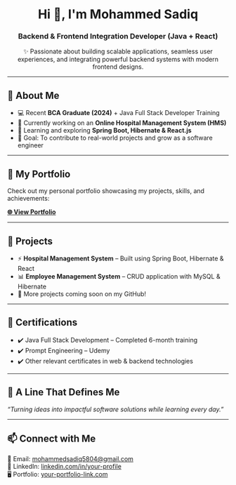 <!DOCTYPE html>
<h1 align="center">Hi 👋, I'm Mohammed Sadiq</h1>
<h3 align="center">Backend & Frontend Integration Developer (Java + React)</h3>

<p align="center">
✨ Passionate about building scalable applications, seamless user experiences, and integrating powerful backend systems with modern frontend designs.  
</p>

---

<h2>🚀 About Me</h2>
<ul>
  <li>💻 Recent <b>BCA Graduate (2024)</b> + Java Full Stack Developer Training</li>
  <li>📂 Currently working on an <b>Online Hospital Management System (HMS)</b></li>
  <li>🌱 Learning and exploring <b>Spring Boot, Hibernate & React.js</b></li>
  <li>🎯 Goal: To contribute to real-world projects and grow as a software engineer</li>
</ul>

---

<h2>📌 My Portfolio</h2>
<p>Check out my personal portfolio showcasing my projects, skills, and achievements:</p>
<p><a href="http://localhost:5173/" target="_blank"><b>🌐 View Portfolio</b></a></p>

---

<h2>💼 Projects</h2>
<ul>
  <li>⚡ <b>Hospital Management System</b> – Built using Spring Boot, Hibernate & React</li>
  <li>📊 <b>Employee Management System</b> – CRUD application with MySQL & Hibernate</li>
  <li>🌟 More projects coming soon on my GitHub!</li>
</ul>

---

<h2>📜 Certifications</h2>
<ul>
  <li>✔️ Java Full Stack Development – Completed 6-month training</li>
  <li>✔️ Prompt Engineering – Udemy</li>
  <li>✔️ Other relevant certificates in web & backend technologies</li>
</ul>

---

<h2>🌟 A Line That Defines Me</h2>
<p>
  <i>“Turning ideas into impactful software solutions while learning every day.”</i>
</p>

---

<h2>📫 Connect with Me</h2>
<p>
  💌 Email: <a href="mohammedsadiq5804@gmail.com">mohammedsadiq5804@gmail.com</a><br>
  🔗 LinkedIn: <a href="https://www.linkedin.com/in/mohammed-sadiq-727bb832a/" target="_blank">linkedin.com/in/your-profile</a><br>
  🖥️ Portfolio: <a href=http://localhost:5173/m" target="_blank">your-portfolio-link.com</a>
</p>
